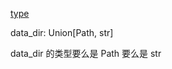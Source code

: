 [type](https://docs.python.org/3/library/typing.html)

data_dir: Union[Path, str]

data_dir 的类型要么是  Path  要么是 str


